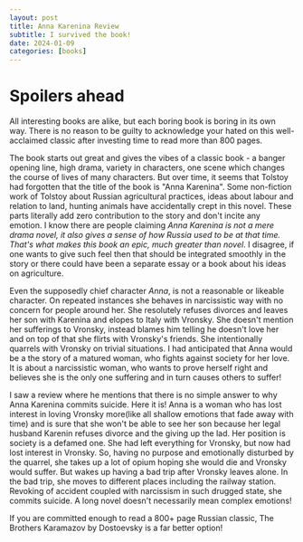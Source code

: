 ```yaml
---
layout: post
title: Anna Karenina Review
subtitle: I survived the book!
date: 2024-01-09
categories: [books]
---
```


# Spoilers ahead

All interesting books are alike, but each boring book is boring in its own way. There is no reason to be guilty to acknowledge your hated on this well-acclaimed classic after investing time to read more than 800 pages. 

The book starts out great and gives the vibes of a classic book - a banger opening line, high drama, variety in characters, one scene which changes the course of lives of many characters. But over time, it seems that Tolstoy had forgotten that the title of the book is "Anna Karenina". Some non-fiction work of Tolstoy about Russian agricultural practices, ideas about labour and relation to land,  hunting animals  have accidentally crept in this novel. These parts literally add zero contribution to the story and don't incite any emotion. I know there are people claiming *Anna Karenina is not a mere drama novel, it also gives a sense of how Russia used to be at that time. That's what makes this book an epic, much greater than novel*. I disagree, if one wants to give such feel then that should be integrated smoothly in the story or there could have been a separate essay or a book about his ideas on agriculture. 

Even the supposedly chief character *Anna*, is not a reasonable or likeable character. On repeated instances she behaves in narcissistic way with no concern for people around her. She resolutely refuses divorces and leaves her son with Karenina and elopes to Italy with Vronsky. She doesn't mention her sufferings to Vronsky, instead blames him telling he doesn't love her and on top of that she flirts with Vronsky's friends. She intentionally quarrels with Vronsky on trivial situations. I had anticipated that Anna would be a the story of a matured woman, who fights against society for her love. It is about a narcissistic woman, who wants to prove herself right and believes she is the only one suffering and in turn causes others to suffer! 

I saw a review where he mentions that there is no simple answer to why Anna Karenina commits suicide. Here it is! Anna is a woman who has lost interest in loving Vronsky more(like all shallow emotions that fade away with time) and is sure that she won't be able to see her son because her legal husband Karenin refuses divorce and the giving up the lad.  Her position is society is a defamed one. She had left everything for Vronsky, but now had lost interest in Vronsky. So, having no purpose and emotionally disturbed by the quarrel, she takes up a lot of opium hoping she would die and Vronsky would suffer. But wakes up having a bad trip after Vronsky leaves alone. In the bad trip, she moves to different places including the railway station. Revoking of accident coupled with narcissism in such drugged state, she commits suicide. A long novel doesn't necessarily mean complex emotions!

If you are committed enough to read a  800+ page Russian classic, The Brothers Karamazov by Dostoevsky is a far better option!



​	
